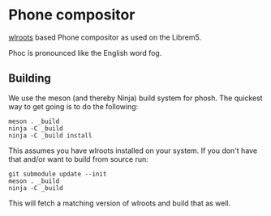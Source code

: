 Phone compositor
================

[wlroots][1] based Phone compositor as used on the Librem5.

Phoc is pronounced like the English word fog.

## Building

We use the meson (and thereby Ninja) build system for phosh.  The quickest
way to get going is to do the following:

    meson . _build
    ninja -C _build
    ninja -C _build install

This assumes you have wlroots installed on your system. If you don't have that
and/or want to build from source run:

    git submodule update --init
    meson . _build
    ninja -C _build

This will fetch a matching version of wlroots and build that as well.

[1]: https://github.com/swaywm/wlroots
